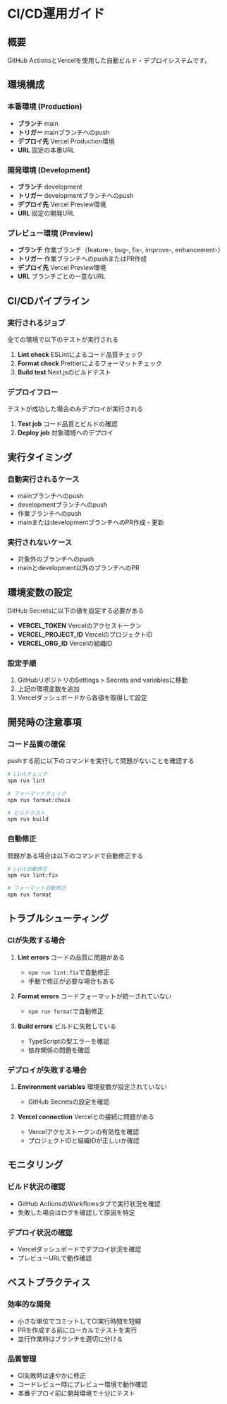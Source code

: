 # CI/CD運用ガイド

## 概要

GitHub ActionsとVercelを使用した自動ビルド・デプロイシステムです。

## 環境構成

### 本番環境 (Production)

- **ブランチ** main
- **トリガー** mainブランチへのpush
- **デプロイ先** Vercel Production環境
- **URL** 固定の本番URL

### 開発環境 (Development)

- **ブランチ** development  
- **トリガー** developmentブランチへのpush
- **デプロイ先** Vercel Preview環境
- **URL** 固定の開発URL

### プレビュー環境 (Preview)

- **ブランチ** 作業ブランチ（feature-, bug-, fix-, improve-, enhancement-）
- **トリガー** 作業ブランチへのpushまたはPR作成
- **デプロイ先** Vercel Preview環境
- **URL** ブランチごとの一意なURL

## CI/CDパイプライン

### 実行されるジョブ

全ての環境で以下のテストが実行される

1. **Lint check** ESLintによるコード品質チェック
2. **Format check** Prettierによるフォーマットチェック
3. **Build test** Next.jsのビルドテスト

### デプロイフロー

テストが成功した場合のみデプロイが実行される

1. **Test job** コード品質とビルドの確認
2. **Deploy job** 対象環境へのデプロイ

## 実行タイミング

### 自動実行されるケース

- mainブランチへのpush
- developmentブランチへのpush
- 作業ブランチへのpush
- mainまたはdevelopmentブランチへのPR作成・更新

### 実行されないケース

- 対象外のブランチへのpush
- mainとdevelopment以外のブランチへのPR

## 環境変数の設定

GitHub Secretsに以下の値を設定する必要がある

- **VERCEL_TOKEN** Vercelのアクセストークン
- **VERCEL_PROJECT_ID** VercelのプロジェクトID
- **VERCEL_ORG_ID** Vercelの組織ID

### 設定手順

1. GitHubリポジトリのSettings > Secrets and variablesに移動
2. 上記の環境変数を追加
3. Vercelダッシュボードから各値を取得して設定

## 開発時の注意事項

### コード品質の確保

pushする前に以下のコマンドを実行して問題がないことを確認する

```bash
# Lintチェック
npm run lint

# フォーマットチェック  
npm run format:check

# ビルドテスト
npm run build
```

### 自動修正

問題がある場合は以下のコマンドで自動修正する

```bash
# Lint自動修正
npm run lint:fix

# フォーマット自動修正
npm run format
```

## トラブルシューティング

### CIが失敗する場合

1. **Lint errors** コードの品質に問題がある
   - `npm run lint:fix`で自動修正
   - 手動で修正が必要な場合もある

2. **Format errors** コードフォーマットが統一されていない
   - `npm run format`で自動修正

3. **Build errors** ビルドに失敗している
   - TypeScriptの型エラーを確認
   - 依存関係の問題を確認

### デプロイが失敗する場合

1. **Environment variables** 環境変数が設定されていない
   - GitHub Secretsの設定を確認

2. **Vercel connection** Vercelとの接続に問題がある
   - Vercelアクセストークンの有効性を確認
   - プロジェクトIDと組織IDが正しいか確認

## モニタリング

### ビルド状況の確認

- GitHub ActionsのWorkflowsタブで実行状況を確認
- 失敗した場合はログを確認して原因を特定

### デプロイ状況の確認

- Vercelダッシュボードでデプロイ状況を確認
- プレビューURLで動作確認

## ベストプラクティス

### 効率的な開発

- 小さな単位でコミットしてCI実行時間を短縮
- PRを作成する前にローカルでテストを実行
- 並行作業時はブランチを適切に分ける

### 品質管理

- CI失敗時は速やかに修正
- コードレビュー時にプレビュー環境で動作確認
- 本番デプロイ前に開発環境で十分にテスト
